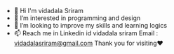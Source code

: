 - 👋 Hi I'm vidadala Sriram 
- 👀 I’m interested in programming and design
- 💞️ I’m looking to improve my skills and learning logics
- 📫 Reach me in Linkedin id vidadala sriram Email : vidadalasriram@gmail.com
            Thank you for visiting♥️
<!---
sriram-vidadala950/sriram-vidadala950 is a ✨ special ✨ repository because its `README.md` (this file) appears on your GitHub profile.
You can click the Preview link to take a look at your changes.
--->
